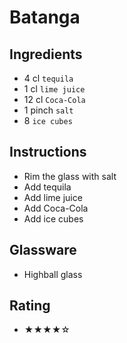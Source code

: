 # Batanga

## Ingredients
- 4 cl `tequila`
- 1 cl `lime juice`
- 12 cl `Coca-Cola`
- 1 pinch `salt`
- 8 `ice cubes`

## Instructions
- Rim the glass with salt
- Add tequila
- Add lime juice
- Add Coca-Cola
- Add ice cubes

## Glassware
- Highball glass

## Rating
- ★★★★☆